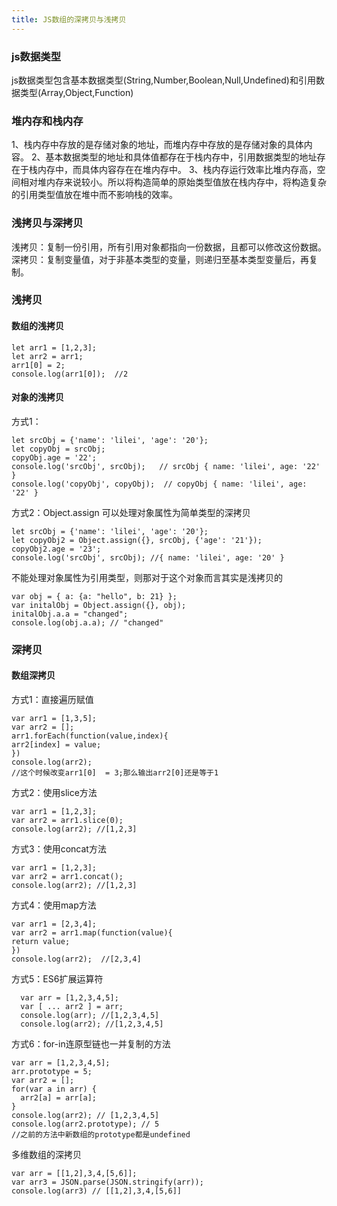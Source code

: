 ```yaml
---
title: JS数组的深拷贝与浅拷贝
---
```

### js数据类型
js数据类型包含基本数据类型(String,Number,Boolean,Null,Undefined)和引用数据类型(Array,Object,Function)
### 堆内存和栈内存
1、栈内存中存放的是存储对象的地址，而堆内存中存放的是存储对象的具体内容。
2、基本数据类型的地址和具体值都存在于栈内存中，引用数据类型的地址存在于栈内存中，而具体内容存在在堆内存中。
3、栈内存运行效率比堆内存高，空间相对堆内存来说较小。所以将构造简单的原始类型值放在栈内存中，将构造复杂的引用类型值放在堆中而不影响栈的效率。
### 浅拷贝与深拷贝
浅拷贝：复制一份引用，所有引用对象都指向一份数据，且都可以修改这份数据。
深拷贝：复制变量值，对于非基本类型的变量，则递归至基本类型变量后，再复制。
### 浅拷贝
#### 数组的浅拷贝
```angular2html
let arr1 = [1,2,3];
let arr2 = arr1;
arr1[0] = 2;
console.log(arr1[0]);  //2
```
#### 对象的浅拷贝
方式1：
```
let srcObj = {'name': 'lilei', 'age': '20'};
let copyObj = srcObj;
copyObj.age = '22';
console.log('srcObj', srcObj);   // srcObj { name: 'lilei', age: '22' }
console.log('copyObj', copyObj);  // copyObj { name: 'lilei', age: '22' }
```
方式2：Object.assign
可以处理对象属性为简单类型的深拷贝
```angular2html
let srcObj = {'name': 'lilei', 'age': '20'};
let copyObj2 = Object.assign({}, srcObj, {'age': '21'});
copyObj2.age = '23';
console.log('srcObj', srcObj); //{ name: 'lilei', age: '20' }
```
不能处理对象属性为引用类型，则那对于这个对象而言其实是浅拷贝的
```
var obj = { a: {a: "hello", b: 21} };
var initalObj = Object.assign({}, obj);
initalObj.a.a = "changed";
console.log(obj.a.a); // "changed"
```
### 深拷贝
#### 数组深拷贝
方式1：直接遍历赋值
```angular2html
var arr1 = [1,3,5];
var arr2 = [];
arr1.forEach(function(value,index){
arr2[index] = value;
})
console.log(arr2);
//这个时候改变arr1[0]  = 3;那么输出arr2[0]还是等于1
```
方式2：使用slice方法
```angular2html
var arr1 = [1,2,3];
var arr2 = arr1.slice(0);
console.log(arr2); //[1,2,3]
```
方式3：使用concat方法
```angular2html
var arr1 = [1,2,3];
var arr2 = arr1.concat();
console.log(arr2); //[1,2,3]
```
方式4：使用map方法
```
var arr1 = [2,3,4];
var arr2 = arr1.map(function(value){
return value;  
})
console.log(arr2);  //[2,3,4]
```
方式5：ES6扩展运算符
```angular2html
  var arr = [1,2,3,4,5];
  var [ ... arr2 ] = arr;
  console.log(arr); //[1,2,3,4,5]
  console.log(arr2); //[1,2,3,4,5]
```
方式6：for-in连原型链也一并复制的方法
```angular2html
var arr = [1,2,3,4,5];
arr.prototype = 5;
var arr2 = [];
for(var a in arr) {
  arr2[a] = arr[a];
}
console.log(arr2); // [1,2,3,4,5]
console.log(arr2.prototype); // 5
//之前的方法中新数组的prototype都是undefined
```
多维数组的深拷贝
```angular2html
var arr = [[1,2],3,4,[5,6]];
var arr3 = JSON.parse(JSON.stringify(arr));  
console.log(arr3) // [[1,2],3,4,[5,6]]
```